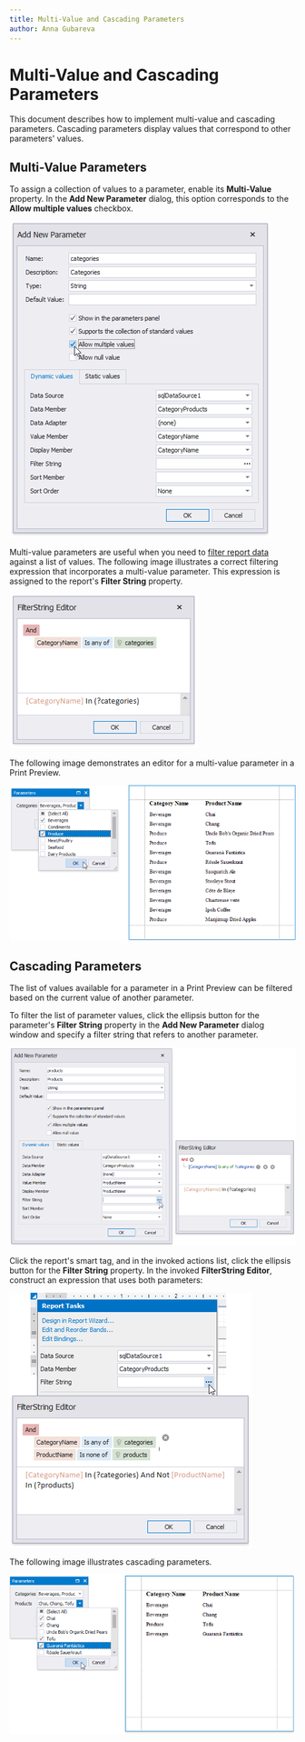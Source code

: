 ```yaml
---
title: Multi-Value and Cascading Parameters
author: Anna Gubareva
---
```

# Multi-Value and Cascading Parameters

This document describes how to implement multi-value and cascading parameters. Cascading parameters display values that correspond to other parameters' values.

## <a name="multivalue"></a>Multi-Value Parameters
To assign a collection of values to a parameter, enable its **Multi-Value** property. In the **Add New Parameter** dialog, this option corresponds to the **Allow multiple values** checkbox.

![](../../../../../images/eurd-win-parameters-create-multi-value-parameter.png)

Multi-value parameters are useful when you need to [filter report data](../filter-data/filter-data-at-the-report-level.md) against a list of values. The following image illustrates a correct filtering expression that incorporates a multi-value parameter. This expression is assigned to the report's **Filter String** property.

![](../../../../../images/eurd-win-parameters-filter-string-with-multi-value-parameter.png)

The following image demonstrates an editor for a multi-value parameter in a Print Preview.

![](../../../../../images/eurd-win-parameters-multi-value-parameter-result.png)

## <a name="cascading"></a>Cascading Parameters
The list of values available for a parameter in a Print Preview can be filtered based on the current value of another parameter.

To filter the list of parameter values, click the ellipsis button for the parameter's **Filter String** property in the **Add New Parameter** dialog window and specify a filter string that refers to another parameter.

![](../../../../../images/eurd-win-parameters-create-cascading-parameter.png)

Click the report's smart tag, and in the invoked actions list, click the ellipsis button for the **Filter String** property. In the invoked **FilterString Editor**, construct an expression that uses both parameters:

![](../../../../../images/eurd-win-parameters-filter-with-cascading-parameters.png)

The following image illustrates cascading parameters.

![](../../../../../images/eurd-win-parameters-cascading-result.png)